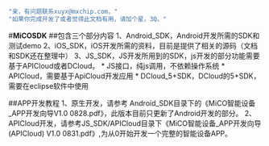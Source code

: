 ```javascript
"亲，有问题联系xuyx@mxchip.com，"
"如果你完成开发了或者觉得此文档有用，请加个星，3Q。"
```

#**MiCOSDK**
##包含三个部分内容
	1、Android_SDK，Android开发所需的SDK和测试demo
	2、iOS_SDK，iOS开发所需的资料，目前是提供了相关的源码（文档和SDK还在整理中）
	3、JS_SDK，JS开发所用到的SDK，js开发的部分功能需要基于APICloud或者DCloud。
	* JS接口，纯js调用，不依赖操作系统
	* APICloud，需要基于ApiCloud开发应用
	* DCloud_5+SDK，DCloud的5+SDK，需要在eclipse软件中使用

##APP开发教程
	1、原生开发，请参考 Android_SDK目录下的《MiCO智能设备_APP开发向导V1.0 0828.pdf》，此版本目前只更新了Android开发的部分。
	2、APICloud开发，请参考JS_SDK/APICloud目录下《MiCO智能设备_APP开发向导(APICloud) V1.0 0831.pdf》,为从0开始开发一个完整的智能设备APP。